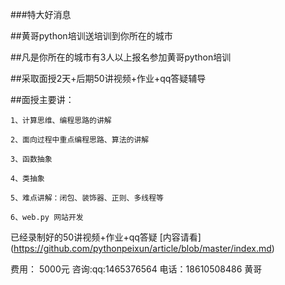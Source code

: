 ###特大好消息

##黄哥python培训送培训到你所在的城市

##凡是你所在的城市有3人以上报名参加黄哥python培训  

##采取面授2天+后期50讲视频+作业+qq答疑辅导

##面授主要讲：

	1、计算思维、编程思路的讲解

	2、面向过程中重点编程思路、算法的讲解

	3、函数抽象

	4、类抽象

	5、难点讲解：闭包、装饰器、正则、多线程等

	6、web.py 网站开发


已经录制好的50讲视频+作业+qq答疑
[内容请看] (https://github.com/pythonpeixun/article/blob/master/index.md)


费用： 5000元
咨询:qq:1465376564 电话：18610508486 黄哥